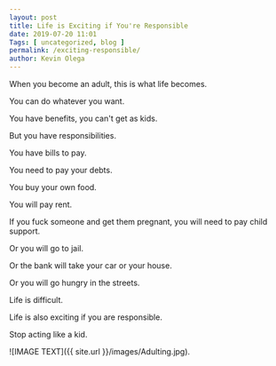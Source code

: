 ```yaml
--- 
layout: post 
title: Life is Exciting if You're Responsible
date: 2019-07-20 11:01
Tags: [ uncategorized, blog ]
permalink: /exciting-responsible/ 
author: Kevin Olega 
--- 
```

When you become an adult, this is what life becomes.

You can do whatever you want.

You have benefits, you can't get as kids.

But you have responsibilities.

You have bills to pay.

You need to pay your debts.

You buy your own food.

You will pay rent.

If you fuck someone and get them pregnant, you will need to pay child support.

Or you will go to jail.

Or the bank will take your car or your house.

Or you will go hungry in the streets.

Life is difficult.

Life is also exciting if you are responsible.

Stop acting like a kid.

![IMAGE TEXT]({{ site.url }}/images/Adulting.jpg).